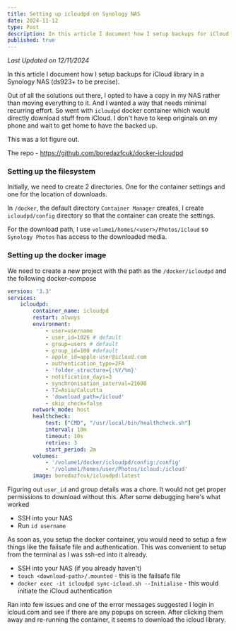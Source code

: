 ```yaml
---
title: Setting up icloudpd on Synology NAS
date: 2024-11-12
type: Post
description: In this article I document how I setup backups for iCloud library in a Synology NAS.
published: true
---
```

*Last Updated on 12/11/2024*

In this article I document how I setup backups for iCloud library in a Synology NAS (ds923+ to be precise).

Out of all the solutions out there, I opted to have a copy in my NAS rather than moving everything to it. And I wanted a way that needs minimal recurring effort. So went with `icloudpd` docker container which would directly download stuff from iCloud. I don't have to keep originals on my phone and wait to get home to have the backed up.

This was a lot figure out.

The repo - https://github.com/boredazfcuk/docker-icloudpd

### Setting up the filesystem
Initially, we need to create 2 directories. One for the container settings and one for the location of downloads.

In `/docker`, the default directory `Container Manager` creates, I create `icloudpd/config` directory so that the container can create the settings.

For the download path, I use `volume1/homes/<user>/Photos/icloud` so `Synology Photos` has access to the downloaded media.

### Setting up the docker image
We need to create a new project with the path as the `/docker/icloudpd` and the following docker-compose

```yml
version: '3.3'
services:
    icloudpd:
        container_name: icloudpd
        restart: always
        environment:
            - user=username
            - user_id=1026 # default
            - group=users # default
            - group_id=100 #default
            - apple_id=apple-user@icloud.com
            - authentication_type=2FA
            - 'folder_structure={:%Y/%m}'
            - notification_days=3
            - synchronisation_interval=21600
            - TZ=Asia/Calcutta
            - 'download_path=/icloud'
            - skip_check=false
        network_mode: host
        healthcheck:
            test: ["CMD", "/usr/local/bin/healthcheck.sh"]
            interval: 10m
            timeout: 10s
            retries: 3
            start_period: 2m
        volumes:
            - '/volume1/docker/icloudpd/config:/config'
            - '/volume1/homes/user/Photos/icloud:/icloud'
        image: boredazfcuk/icloudpd:latest
```

Figuring out `user_id` and group details was a chore. It would not get proper permissions to download without this. After some debugging here's what worked

- SSH into your NAS
- Run `id username`

As soon as, you setup the docker container, you would need to setup a few things like the failsafe file and authentication. This was convenient to setup from the terminal as I was ssh-ed into it already.

- SSH into your NAS (if you already haven't)
- `touch <download-path>/.mounted` - this is the failsafe file
- `docker exec -it icloudpd sync-icloud.sh --Initialise` - this would initiate the iCloud authentication

Ran into few issues and one of the error messages suggested I login in icloud.com and see if there are any popups on screen. After clicking them away and re-running the container, it seems to download the icloud library.